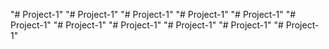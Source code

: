 "# Project-1" 
"# Project-1" 
"# Project-1" 
"# Project-1" 
"# Project-1" 
"# Project-1" 
"# Project-1" 
"# Project-1" 
"# Project-1" 
"# Project-1" 
"# Project-1" 
